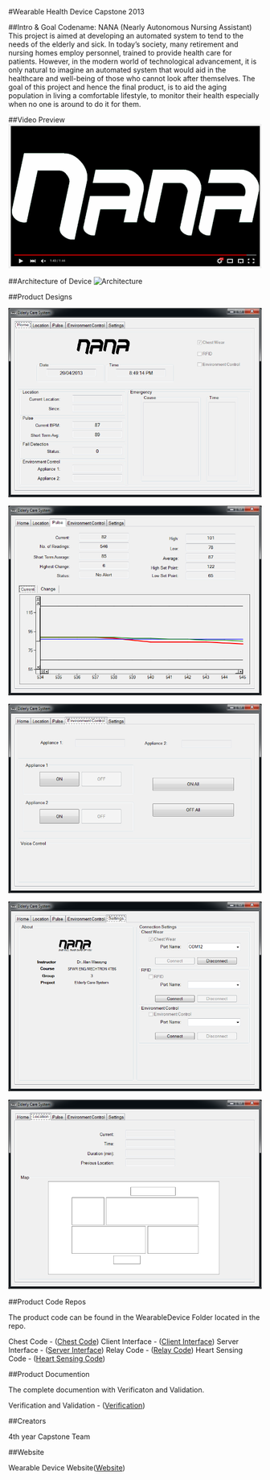 #Wearable Health Device Capstone 2013

##Intro & Goal
Codename: NANA (Nearly Autonomous Nursing Assistant)
This project is aimed at developing an automated system to tend to the needs of the elderly and sick. In today’s society, many retirement and nursing homes employ personnel, trained to provide health care for patients. However, in the modern world of technological advancement, it is only natural to imagine an automated system that would aid in the healthcare and well-being of those who cannot look after themselves. The goal of this project and hence the final product, is to aid the aging population in living a comfortable lifestyle, to monitor their health especially when no one is around to do it for them.

##Video Preview
[![Youtube](https://raw.githubusercontent.com/tron1991/health-wearable/master/nana_youtube.png)](https://youtu.be/9TSWEAj5TAA)

##Architecture of Device
![Architecture](https://raw.githubusercontent.com/tron1991/health-wearable/master/nana_layout.jpg)

##Product Designs

![Nana](https://raw.githubusercontent.com/tron1991/health-wearable/master/Pictures/home.png)

![Nana](https://raw.githubusercontent.com/tron1991/health-wearable/master/Pictures/pulse_1.png)

![Nana](https://raw.githubusercontent.com/tron1991/health-wearable/master/Pictures/relay.png)

![Nana](https://raw.githubusercontent.com/tron1991/health-wearable/master/Pictures/settings.png)

![Nana](https://raw.githubusercontent.com/tron1991/health-wearable/master/Pictures/location.png)

##Product Code Repos

The product code can be found in the WearableDevice Folder located in the repo.

Chest Code - ([Chest Code](https://github.com/tron1991/health-wearable/master/WearableDeviceChestCode))
Client Interface - ([Client Interface](https://github.com/tron1991/health-wearable/master/WearableDeviceClientV4))
Server Interface - ([Server Interface](https://github.com/tron1991/health-wearable/master/WearableDeviceServerV4))
Relay Code - ([Relay Code](https://github.com/tron1991/health-wearable/master/WearableDeviceRelayCode))
Heart Sensing Code - ([Heart Sensing Code](https://github.com/tron1991/health-wearable/master/WearableDeviceHeartSensingCode))

##Product Documention

The complete documention with Verificaton and Validation.

Verification and Validation - ([Verification](https://github.com/tron1991/health-wearable/master/Documentation/Verification_and_Validation.pdf))

##Creators

4th year Capstone Team

##Website 

Wearable Device Website([Website](http://tron1991-bitstarter2-s-mooc.herokuapp.com))



